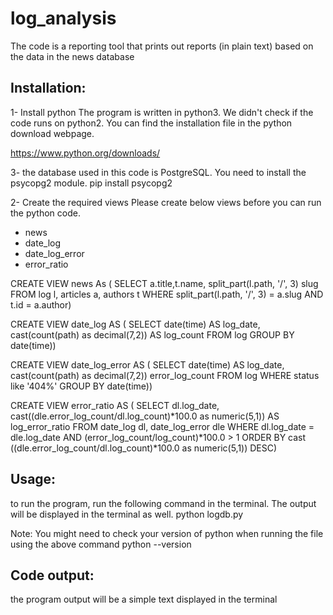 log_analysis
============

The code is a reporting tool that prints out reports (in plain text) based on the data in the news database

Installation:
-----------------------
1- Install python
The program is written in python3. We didn't check if the code runs on python2.
You can find the installation file in the python download webpage.

https://www.python.org/downloads/

3- the database used in this code is PostgreSQL. You need to install the psycopg2 module.
pip install psycopg2

2- Create the required views
Please create below views before you can run the python code.
- news
- date_log
- date_log_error
- error_ratio

CREATE VIEW news As (
SELECT a.title,t.name, split_part(l.path, '/', 3) slug
FROM log l, articles a, authors t
WHERE split_part(l.path, '/', 3) = a.slug
AND t.id = a.author)

CREATE VIEW date_log AS (
SELECT date(time) AS log_date, cast(count(path) as decimal(7,2)) AS log_count
FROM log
GROUP BY date(time))

CREATE VIEW date_log_error AS (
SELECT date(time) AS log_date, cast(count(path) as decimal(7,2)) error_log_count
FROM log
WHERE status like '404%'
GROUP BY date(time))

CREATE VIEW error_ratio AS (
SELECT dl.log_date, cast((dle.error_log_count/dl.log_count)*100.0 as numeric(5,1)) AS log_error_ratio
FROM  date_log dl, date_log_error dle
WHERE dl.log_date = dle.log_date
AND (error_log_count/log_count)*100.0 > 1
ORDER BY cast ((dle.error_log_count/dl.log_count)*100.0 as numeric(5,1)) DESC)

Usage:
-------------
to run the program, run the following command in the terminal. The output will be displayed in the terminal as well.
python logdb.py

Note: You might need to check your version of python when running the file using the above command
python --version

Code output:
-------------
the program output will be a simple text displayed in the terminal
